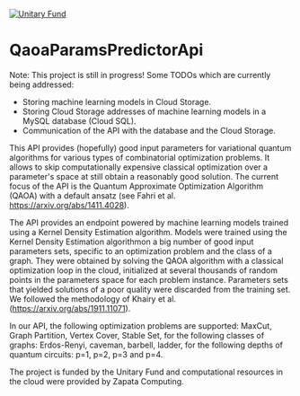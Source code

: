 [![Unitary Fund](https://img.shields.io/badge/Supported%20By-UNITARY%20FUND-brightgreen.svg?style=for-the-badge)](http://unitary.fund)
# QaoaParamsPredictorApi

Note: This project is still in progress! Some TODOs which are currently being addressed:

 - Storing machine learning models in Cloud Storage.
 - Storing Cloud Storage addresses of machine learning models in a MySQL database (Cloud SQL).
 - Communication of the API with the database and the Cloud Storage.

This API provides (hopefully) good input parameters for variational quantum algorithms for various types of combinatorial optimization problems. It allows to skip computationally expensive classical optimization over a parameter's space at still obtain a reasonably good solution. The current focus of the API is the Quantum Approximate Optimization Algorithm (QAOA) with a default ansatz (see Fahri et al. https://arxiv.org/abs/1411.4028).

The API provides an endpoint powered by machine learning models trained using a Kernel Density Estimation algorithm. Models were trained using the Kernel Density Estimation algorithmon a big number of good input parameters sets, specific to an optimization problem and the class of a graph. They were obtained by solving the QAOA algorithm with a classical optimization loop in the cloud, initialized at several thousands of random points in the parameters space for each problem instance. Parameters sets that yielded solutions of a poor quality were discarded from the training set. We followed the methodology of Khairy et al. (https://arxiv.org/abs/1911.11071).

In our API, the following optimization problems are supported: MaxCut, Graph Partition, Vertex Cover, Stable Set, for the following classes of graphs: Erdos-Renyi, caveman, barbell, ladder, for the following depths of quantum circuits: p=1, p=2, p=3 and p=4.

The project is funded by the Unitary Fund and computational resources in the cloud were provided by Zapata Computing.
